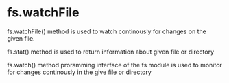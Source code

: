 # fs.watchFile

fs.watchFile() method is used to watch continously for changes on the given file.

fs.stat() method is used to return information about given file or directory

fs.watch() method proramming interface of the fs module is used to monitor for changes continously in the give file or directory
